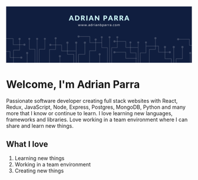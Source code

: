 ![Adrian Parra Technology Banner](/images/Blue_Banner.png)
# Welcome, I'm Adrian Parra

Passionate software developer creating full stack websites with React, Redux, JavaScript, Node, Express, Postgres, MongoDB, Python and many more that I know or continue to learn. I love learning new languages, frameworks and libraries. Love working in a team environment where I can share and learn new things. 

## What I love

1. Learning new things
2. Working in a team environment
3. Creating new things


<!--
**adrianbparra/adrianbparra** is a ✨ _special_ ✨ repository because its `README.md` (this file) appears on your GitHub profile.

Here are some ideas to get you started:

- 🔭 I’m currently working on ...
- 🌱 I’m currently learning ...
- 👯 I’m looking to collaborate on ...
- 🤔 I’m looking for help with ...
- 💬 Ask me about ...
- 📫 How to reach me: ...
- 😄 Pronouns: ...
- ⚡ Fun fact: ...
-->
